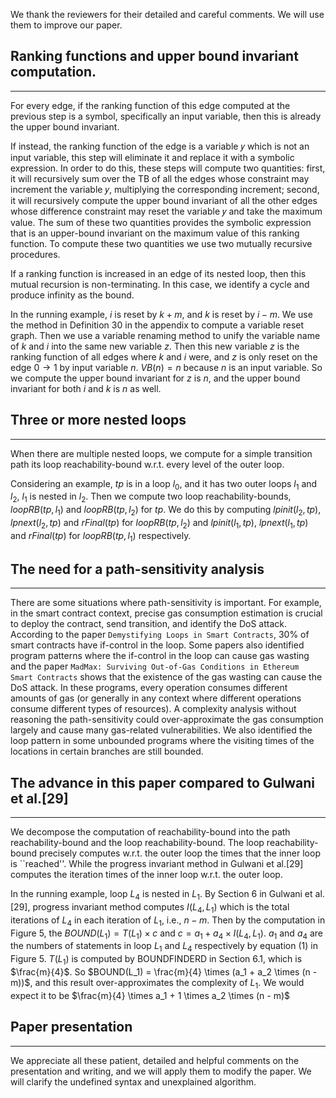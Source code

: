 We thank the reviewers for their detailed and careful comments. We will use them to improve our paper.


## Ranking functions and upper bound invariant computation.
-------------------------------
For every edge, if the ranking function of this edge computed at the previous step is a symbol, specifically an input variable, then this is already the upper bound invariant. 

If instead, the ranking function of the edge is a variable 𝑦 which is not an input variable, this step will eliminate it and replace it with a symbolic expression. 
In order to do this, these steps will compute two quantities: first, it will recursively sum over the TB of all the edges whose constraint may increment the variable 𝑦, multiplying the corresponding increment; second, it will recursively compute the upper bound invariant of all the other edges whose difference constraint may reset the variable 𝑦 and take the maximum value. The sum of these two quantities provides the symbolic expression that is an upper-bound invariant on the maximum value of this ranking function. To compute these two quantities we use two mutually recursive procedures.

If a ranking function is increased in an edge of its nested loop, then this mutual recursion is non-terminating. In this case, we identify a cycle and produce infinity as the bound.


In the running example, $i$ is reset by $k+m$, and $k$ is reset by $i - m$.
We use the method in Definition 30 in the appendix to compute a variable reset graph.
Then we use a variable renaming method to unify the variable name of $k$ and $i$ into the same new variable $z$.
Then this new variable $z$ is the ranking function of all edges where $k$ and $i$ were, and $z$ is only reset on the edge $0 \to 1$ by input variable $n$. $VB(n) = n$ because $n$ is an input variable.
So we compute the upper bound invariant for $z$ is $n$, and
the upper bound invariant for both $i$ and $k$ is $n$ as well.

## Three or more nested loops
-------------------------------
When there are multiple nested loops, we compute for a simple transition path its loop reachability-bound w.r.t. every level of the outer loop.

Considering an example, $tp$ is in a loop $l_0$, and it has two outer loops $l_1$ and $l_2$, $l_1$ is nested in $l_2$.
Then we compute two loop reachability-bounds,
$loopRB(tp, l_1)$ and $loopRB(tp, l_2)$ for $tp$.
We do this by computing $lpinit(l_2, tp)$, $lpnext(l_2, tp)$ and $rFinal(tp)$ for $loopRB(tp, l_2)$ and
$lpinit(l_1, tp)$, $lpnext(l_1, tp)$ and $rFinal(tp)$ for $loopRB(tp, l_1)$ respectively.




## The need for a path-sensitivity analysis
-------------------------------

There are some situations where path-sensitivity is important.
For example,
in the smart contract context, precise gas consumption estimation is crucial to deploy the contract, send transition, and identify the DoS attack.
According to the paper ``Demystifying Loops in Smart Contracts``, 30% of smart contracts have if-control in the loop. Some papers 
also identified program patterns where the if-control in the loop can cause gas wasting and the paper ``MadMax: Surviving Out-of-Gas Conditions in Ethereum Smart Contracts`` shows that the existence of the gas wasting can cause the DoS attack.
In these programs, every operation consumes different amounts of gas (or generally in any context where different operations consume different types of resources).
A complexity analysis without reasoning the path-sensitivity could
over-approximate the gas consumption largely and cause many gas-related vulnerabilities.
We also identified the loop pattern in some unbounded programs where the visiting times of the locations in certain branches are still bounded.


## The advance in this paper compared to Gulwani et al.[29]
-----------------------------------
We decompose the computation of reachability-bound into the path reachability-bound and the loop reachability-bound.
The loop reachability-bound precisely computes w.r.t. the outer loop the times that the inner loop is ``reached''.
While the progress invariant method in Gulwani et al.[29]  computes the iteration times of the inner loop w.r.t. the outer loop.

In the running example, loop $L_4$ is nested in $L_1$.
By Section 6 in Gulwani et al.[29], progress invariant method computes $I(L_4, L_1)$ which is
the total iterations of $L_4$ in each iteration of $L_1$, i.e., $n - m$.
Then by the computation in Figure 5,
the $BOUND(L_1) = T(L_1) \times c$
and $c = a_1 + a_4 \times I(L_4, L_1)$.
$a_1$ and $a_4$ are the numbers of statements in loop $L_1$ and $L_4$ respectively by equation (1) in Figure 5.
$T(L_1)$ is computed by BOUNDFINDERD in Section 6.1, which is $\frac{m}{4}$.
So $BOUND(L_1) = \frac{m}{4} \times (a_1 + a_2 \times (n - m))$, and this result over-approximates the complexity of $L_1$.
We would expect it to be $\frac{m}{4} \times a_1 + 1 \times a_2 \times (n - m)$


## Paper presentation
-------------------------------

We appreciate all these patient, detailed and helpful comments on the presentation and writing, and we will apply them to modify the paper.
We will clarify the undefined syntax and unexplained algorithm.

